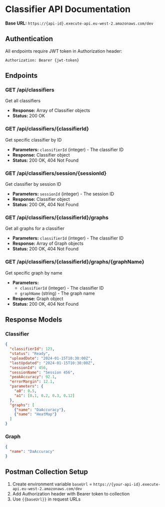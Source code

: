 # Classifier API Documentation

**Base URL:** `https://{api-id}.execute-api.eu-west-2.amazonaws.com/dev`

## Authentication
All endpoints require JWT token in Authorization header:
```
Authorization: Bearer {jwt-token}
```

## Endpoints

### GET /api/classifiers
Get all classifiers
- **Response:** Array of Classifier objects
- **Status:** 200 OK

### GET /api/classifiers/{classifierId}
Get specific classifier by ID
- **Parameters:** `classifierId` (integer) - The classifier ID
- **Response:** Classifier object
- **Status:** 200 OK, 404 Not Found

### GET /api/classifiers/session/{sessionId}
Get classifier by session ID
- **Parameters:** `sessionId` (integer) - The session ID
- **Response:** Classifier object
- **Status:** 200 OK, 404 Not Found

### GET /api/classifiers/{classifierId}/graphs
Get all graphs for a classifier
- **Parameters:** `classifierId` (integer) - The classifier ID
- **Response:** Array of Graph objects
- **Status:** 200 OK, 404 Not Found

### GET /api/classifiers/{classifierId}/graphs/{graphName}
Get specific graph by name
- **Parameters:** 
  - `classifierId` (integer) - The classifier ID
  - `graphName` (string) - The graph name
- **Response:** Graph object
- **Status:** 200 OK, 404 Not Found

## Response Models

### Classifier
```json
{
  "classifierId": 123,
  "status": "Ready",
  "uploadDate": "2024-01-15T10:30:00Z",
  "lastUpdated": "2024-01-15T10:30:00Z",
  "sessionId": 456,
  "sessionName": "Session 456",
  "peakAccuracy": 92.1,
  "errorMargin": 12.1,
  "parameters": {
    "a0": 0.5,
    "a1": [0.1, 0.2, 0.3, 0.12]
  },
  "graphs": [
    {"name": "DaAccuracy"},
    {"name": "HeatMap"}
  ]
}
```

### Graph
```json
{
  "name": "DaAccuracy"
}
```

## Postman Collection Setup
1. Create environment variable `baseUrl` = `https://{your-api-id}.execute-api.eu-west-2.amazonaws.com/dev`
2. Add Authorization header with Bearer token to collection
3. Use `{{baseUrl}}` in request URLs